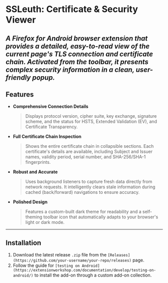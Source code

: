 # SSLeuth: Certificate & Security Viewer

_A Firefox for Android browser extension that provides a detailed, easy-to-read view of the current page's TLS connection and certificate chain. Activated from the toolbar, it presents complex security information in a clean, user-friendly popup._
---
## Features

* **Comprehensive Connection Details**
    > Displays protocol version, cipher suite, key exchange, signature scheme, and the status for HSTS, Extended Validation (EV), and Certificate Transparency.

* **Full Certificate Chain Inspection**
    > Shows the entire certificate chain in collapsible sections. Each certificate's details are available, including Subject and Issuer names, validity period, serial number, and SHA-256/SHA-1 fingerprints.

* **Robust and Accurate**
    > Uses background listeners to capture fresh data directly from network requests. It intelligently clears stale information during cached (back/forward) navigations to ensure accuracy.

* **Polished Design**
    > Features a custom-built dark theme for readability and a self-theming toolbar icon that automatically adapts to your browser's light or dark mode.

---

## Installation

1.  Download the latest release `.zip` file from the `[Releases](https://github.com/your-username/your-repo/releases)` page.
2.  Follow the guide for `[testing on Android](https://extensionworkshop.com/documentation/develop/testing-on-android/)` to install the add-on through a custom add-on collection.
